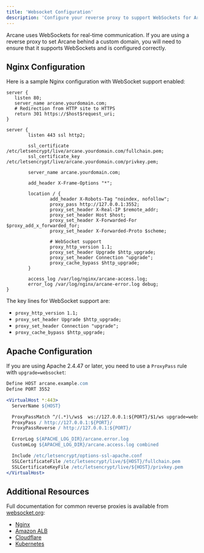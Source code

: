 ```yaml
---
title: 'Websocket Configuration'
description: 'Configure your reverse proxy to support WebSockets for Arcane.'
---
```


<script lang="ts">
import { Link } from '$lib/components/ui/link/index.js';
</script>

Arcane uses WebSockets for real-time communication. If you are using a reverse proxy to set Arcane behind a custom domain, you will need to ensure that it supports WebSockets and is configured correctly.

## Nginx Configuration

Here is a sample Nginx configuration with WebSocket support enabled:

```nginxconf
server {
   listen 80;
   server_name arcane.yourdomain.com;
   # Redirection from HTTP site to HTTPS
   return 301 https://$host$request_uri;
}

server {
        listen 443 ssl http2;

        ssl_certificate        /etc/letsencrypt/live/arcane.yourdomain.com/fullchain.pem;
        ssl_certificate_key    /etc/letsencrypt/live/arcane.yourdomain.com/privkey.pem;

        server_name arcane.yourdomain.com;

        add_header X-Frame-Options "*";

        location / {
                add_header X-Robots-Tag "noindex, nofollow";
                proxy_pass http://127.0.0.1:3552;
                proxy_set_header X-Real-IP $remote_addr;
                proxy_set_header Host $host;
                proxy_set_header X-Forwarded-For $proxy_add_x_forwarded_for;
                proxy_set_header X-Forwarded-Proto $scheme;

                # WebSocket support
                proxy_http_version 1.1;
                proxy_set_header Upgrade $http_upgrade;
                proxy_set_header Connection "upgrade";
                proxy_cache_bypass $http_upgrade;
        }

        access_log /var/log/nginx/arcane-access.log;
        error_log /var/log/nginx/arcane-error.log debug;
}
```

The key lines for WebSocket support are:
- `proxy_http_version 1.1;`
- `proxy_set_header Upgrade $http_upgrade;`
- `proxy_set_header Connection "upgrade";`
- `proxy_cache_bypass $http_upgrade;`

## Apache Configuration

If you are using Apache 2.4.47 or later, you need to use a `ProxyPass` rule with `upgrade=websocket`:

```apache
Define HOST arcane.example.com
Define PORT 3552

<VirtualHost *:443>
  ServerName ${HOST}

  ProxyPassMatch ^/(.*)\/ws$  ws://127.0.0.1:${PORT}/$1/ws upgrade=websocket
  ProxyPass / http://127.0.0.1:${PORT}/
  ProxyPassReverse / http://127.0.0.1:${PORT}/

  ErrorLog ${APACHE_LOG_DIR}/arcane.error.log
  CustomLog ${APACHE_LOG_DIR}/arcane.access.log combined

  Include /etc/letsencrypt/options-ssl-apache.conf
  SSLCertificateFile /etc/letsencrypt/live/${HOST}/fullchain.pem
  SSLCertificateKeyFile /etc/letsencrypt/live/${HOST}/privkey.pem
</VirtualHost>
```

## Additional Resources

Full documentation for common reverse proxies is available from [websocket.org](https://websocket.org/):
- [Nginx](https://websocket.org/guides/infrastructure/nginx/)
- [Amazon ALB](https://websocket.org/guides/infrastructure/aws/alb/)
- [Cloudflare](https://websocket.org/guides/infrastructure/cloudflare/)
- [Kubernetes](https://websocket.org/guides/infrastructure/kubernetes/)
